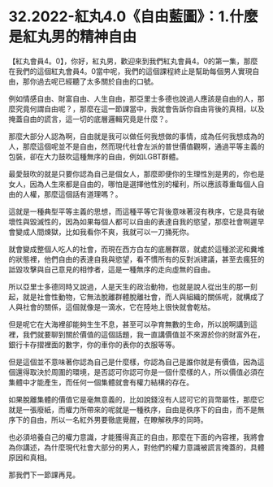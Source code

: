 # 32.2022-紅丸4.0《自由藍圖》：1.什麼是紅丸男的精神自由

【紅丸會員4。0】，你好，紅丸男，歡迎來到我們紅丸會員4。0的第一集，那麼在我們的這個紅丸會員4。0當中呢，我們的這個課程終止是幫助每個男人實現自由，那你過去呢已經聽了太多關於自由的口號。

例如情感自由、財富自由、人生自由，那亞里士多德也說過人應該是自由的人，那麼究竟何謂自由呢？，那麼在這一節課當中，我就會告訴你自由背後的真相，以及掩蓋自由的謊言，這一切的底層邏輯究竟是什麼？。

那麼大部分人認為啊，自由就是我可以做任何我想做的事情，成為任何我想成為的人，那麼這個呢並不是自由，然而現代社會左派的普世價值觀啊，通過平等主義的包裝，卻在大力鼓吹這種無序的自由，例如LGBT群體。

最愛鼓吹的就是只要你認為自己是個女人，那麼即便你的生理性別是男的，你也是女人，因為人生來都是自由的，哪怕是選擇他性別的權利，所以應該尊重每個人自由的人權，那麼這個話有道理嗎？。

這就是一種典型平等主義的思想，而這種平等它背後意味著沒有秩序，它是具有破壞性與毀滅性的，因為如果每個人都可以自由的表達自我的慾望，那麼社會啊遲早會變成人間煉獄，比如我看你不爽，我就可以一刀捅死你。

就會變成整個人吃人的社會，而現在西方白左的底層群眾，就處於這種淤泥和糞堆的狀態裡，他們自由的表達自我與慾望，看不慣所有的反對派建議，甚至去瘋狂的詆毀攻擊與自己意見的相悖者，這是一種無序的走向虛無的自由。

所以亞里士多德同時又說過，人是天生的政治動物，也就是說人從出生的那一刻起，就是社會性動物，它無法脫離群體脫離社會，而人與組織的關係呢，就構成了人與社會的關係，這個就像是一滴水，它在陸地上很快就會乾枯。

但是呢它在大海裡卻能夠生生不息，甚至可以孕育無數的生命，所以說啊講到這裡，我們就要聊到關於價值的這個話題，我一直講價值並不來源於你的財富外在，銀行卡存摺裡面的數字，你的車你的表你的衣服等等。

但是這個並不意味著你認為自己是什麼樣，你認為自己是誰你就是有價值，因為這個還得取決於周圍的環境，是否認可你認可你是一個什麼樣的人，所以價值必須在集體中才能產生，而任何一個集體就會有權力結構的存在。

如果脫離集體的價值它是毫無意義的，比如說錢沒有人認可它的貨幣屬性，那麼它就是一張廢紙，而權力所帶來的呢就是一種秩序，自由是秩序下的自由，而不是無序下的自由，所以一名紅外男要徹底覺醒，在瞭解秩序的同時。

也必須培養自己的權力意識，才能獲得真正的自由，那麼在下面的內容裡，我將會為你講述，為什麼現代社會大部分的男人，對他們的權力意識被謊言掩蓋的，具體原因和真相。

那我們下一節課再見。